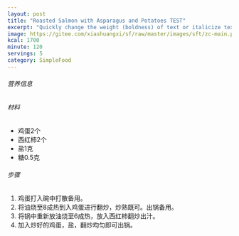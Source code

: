 ```yaml
---
layout: post
title: "Roasted Salmon with Asparagus and Potatoes TEST"
excerpt: "Quickly change the weight (boldness) of text or italicize text."
image: https://gitee.com/xiashuangxi/sf/raw/master/images/sft/zc-main.png
kcal: 1700
minute: 120
servings: 5
category: SimpleFood
---
```


###### 营养信息

###### 材料

- 鸡蛋2个
- 西红柿2个
- 盐1克
- 糖0.5克

###### 步骤

1. 鸡蛋打入碗中打散备用。
2. 将油烧至8成热到入鸡蛋进行翻炒，炒熟既可。出锅备用。
3. 将锅中重新放油烧至6成热，放入西红柿翻炒出汁。
4. 加入炒好的鸡蛋，盐，翻炒均匀即可出锅。